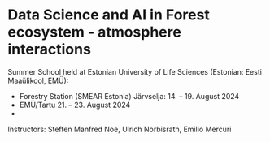 # Data Science and AI in Forest ecosystem - atmosphere interactions

Summer School held at Estonian University of Life Sciences (Estonian: Eesti Maaülikool, EMÜ):

* Forestry Station (SMEAR Estonia) Järvselja: 14. – 19. August 2024
* EMÜ/Tartu 21. – 23. August 2024
* 
Instructors: Steffen Manfred Noe, Ulrich Norbisrath, Emilio Mercuri
